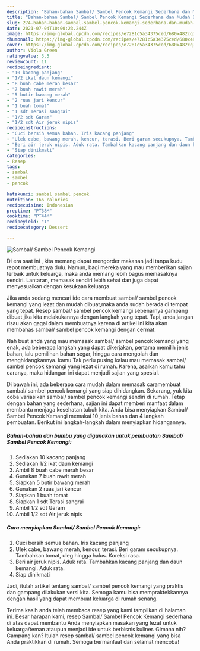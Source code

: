 ```yaml
---
description: "Bahan-bahan Sambal/ Sambel Pencok Kemangi Sederhana dan Mudah Dibuat"
title: "Bahan-bahan Sambal/ Sambel Pencok Kemangi Sederhana dan Mudah Dibuat"
slug: 274-bahan-bahan-sambal-sambel-pencok-kemangi-sederhana-dan-mudah-dibuat
date: 2021-07-04T10:00:23.244Z
image: https://img-global.cpcdn.com/recipes/e7281c5a34375ced/680x482cq70/sambal-sambel-pencok-kemangi-foto-resep-utama.jpg
thumbnail: https://img-global.cpcdn.com/recipes/e7281c5a34375ced/680x482cq70/sambal-sambel-pencok-kemangi-foto-resep-utama.jpg
cover: https://img-global.cpcdn.com/recipes/e7281c5a34375ced/680x482cq70/sambal-sambel-pencok-kemangi-foto-resep-utama.jpg
author: Viola Green
ratingvalue: 3.5
reviewcount: 11
recipeingredient:
- "10 kacang panjang"
- "1/2 ikat daun kemangi"
- "8 buah cabe merah besar"
- "7 buah rawit merah"
- "5 butir bawang merah"
- "2 ruas jari kencur"
- "1 buah tomat"
- "1 sdt Terasi sangrai"
- "1/2 sdt Garam"
- "1/2 sdt Air jeruk nipis"
recipeinstructions:
- "Cuci bersih semua bahan. Iris kacang panjang"
- "Ulek cabe, bawang merah, kencur, terasi. Beri garam secukupnya. Tambahkan tomat, uleg hingga halus. Koreksi rasa."
- "Beri air jeruk nipis. Aduk rata. Tambahkan kacang panjang dan daun kemangi. Aduk rata."
- "Siap dinikmati"
categories:
- Resep
tags:
- sambal
- sambel
- pencok

katakunci: sambal sambel pencok 
nutrition: 166 calories
recipecuisine: Indonesian
preptime: "PT38M"
cooktime: "PT44M"
recipeyield: "1"
recipecategory: Dessert

---
```



![Sambal/ Sambel Pencok Kemangi](https://img-global.cpcdn.com/recipes/e7281c5a34375ced/680x482cq70/sambal-sambel-pencok-kemangi-foto-resep-utama.jpg)

Di era  saat ini , kita memang dapat mengorder makanan jadi tanpa kudu repot membuatnya dulu. Namun, bagi mereka yang mau memberikan sajian terbaik untuk keluarga, maka anda memang lebih bagus memasaknya sendiri. Lantaran, memasak sendiri lebih sehat dan juga dapat menyesuaikan dengan kesukaan keluarga.

Jika anda sedang mencari ide cara membuat sambal/ sambel pencok kemangi yang lezat dan mudah dibuat,maka anda sudah berada di tempat yang tepat. Resep sambal/ sambel pencok kemangi  sebenarnya gampang dibuat jika kita melakukannya dengan langkah yang tepat. Tapi, anda jangan risau akan gagal dalam membuatnya 
karena di artikel ini kita akan membahas sambal/ sambel pencok kemangi dengan cermat.  



Nah buat anda yang mau memasak sambal/ sambel pencok kemangi yang enak, ada beberapa langkah yang dapat dikerjakan, pertama memilih jenis bahan, lalu pemilihan bahan segar, hingga cara mengolah dan menghidangkannya. kamu Tak perlu pusing kalau mau memasak sambal/ sambel pencok kemangi yang lezat di rumah. Karena, asalkan kamu  tahu caranya, maka hidangan ini dapat menjadi sajian yang spesial.

Di bawah ini, ada beberapa cara mudah dalam memasak caramembuat sambal/ sambel pencok kemangi yang siap dihidangkan. Sekarang, yuk kita coba variasikan sambal/ sambel pencok kemangi sendiri di rumah. Tetap dengan bahan yang sederhana, sajian ini dapat memberi manfaat dalam membantu menjaga kesehatan tubuh kita. Anda bisa menyiapkan Sambal/ Sambel Pencok Kemangi memakai 10 jenis bahan dan 4 langkah pembuatan. Berikut ini langkah-langkah dalam menyiapkan hidangannya.

<!--inarticleads1-->

##### Bahan-bahan dan bumbu yang digunakan untuk pembuatan Sambal/ Sambel Pencok Kemangi:

1. Sediakan 10 kacang panjang
1. Sediakan 1/2 ikat daun kemangi
1. Ambil 8 buah cabe merah besar
1. Gunakan 7 buah rawit merah
1. Siapkan 5 butir bawang merah
1. Gunakan 2 ruas jari kencur
1. Siapkan 1 buah tomat
1. Siapkan 1 sdt Terasi sangrai
1. Ambil 1/2 sdt Garam
1. Ambil 1/2 sdt Air jeruk nipis




<!--inarticleads2-->

##### Cara menyiapkan Sambal/ Sambel Pencok Kemangi:

1. Cuci bersih semua bahan. Iris kacang panjang
1. Ulek cabe, bawang merah, kencur, terasi. Beri garam secukupnya. Tambahkan tomat, uleg hingga halus. Koreksi rasa.
1. Beri air jeruk nipis. Aduk rata. Tambahkan kacang panjang dan daun kemangi. Aduk rata.
1. Siap dinikmati




Jadi, itulah artikel tentang  sambal/ sambel pencok kemangi  yang praktis dan gampang dilakukan versi kita. Semoga kamu bisa mempraktekkannya dengan hasil yang dapat membuat keluarga di rumah senang. 

Terima kasih anda telah membaca resep yang kami tampilkan di halaman ini. Besar harapan kami, resep  Sambal/ Sambel Pencok Kemangi sederhana di atas dapat membantu Anda menyiapkan masakan yang lezat untuk keluarga/teman ataupun menjadi ide untuk berbisnis kuliner. Gimana nih? Gampang kan? Itulah resep sambal/ sambel pencok kemangi yang bisa Anda praktikkan di rumah. Semoga bermanfaat dan selamat mencoba!

